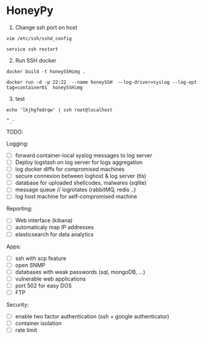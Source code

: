 # HoneyPy

1. Change ssh port on host

`vim /etc/ssh/sshd_config`

`service ssh restart`

2. Run SSH docker

`docker build -t honeySSHimg .`

`docker run -d -p 22:22  --name honeySSH  --log-driver=syslog --log-opt tag=container01  honeySSHimg`

3. test

`echo 'lkjhgfedrqw' | ssh root@localhost`

	^_-
	
	
TODO:

Logging:
- [ ] forward container-local syslog messages to log server
- [ ] Deploy logstash on log server for logs aggregation
- [ ] log docker diffs for compromised machines
- [ ] secure connexion between loghost & log server (tls)
- [ ] database for uploaded shellcodes, malwares (sqlite)
- [ ] message queue // logrotates (rabbitMQ, redis ..)
- [ ] log host machine for self-compromised machine

Reporting:
- [ ] Web interface (kibana)
- [ ] automaticaly map IP addresses
- [ ] elasticsearch for data analytics

Apps:
- [ ] ssh with scp feature
- [ ] open SNMP
- [ ] databases with weak passwords (sql, mongoDB, ...)
- [ ] vulnerable web applications
- [ ] port 502 for easy DOS
- [ ] FTP

Security:
- [ ] enable two factor authentication (ssh + google authenticator)
- [ ] container isolation
- [ ] rate limit
